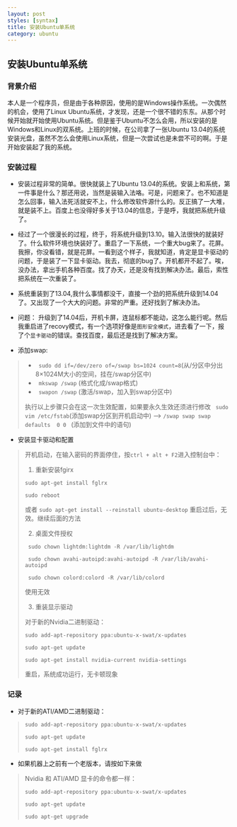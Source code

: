 ```yaml
---
layout: post
styles: [syntax]
title: 安装Ubuntu单系统
category: ubuntu
---
```


## 安装Ubuntu单系统

### 背景介绍

本人是一个程序员，但是由于各种原因，使用的是Windows操作系统。一次偶然的机会，使用了Linux Ubuntu系统，才发现，还是一个很不错的东东。从那个时候开始就开始使用Ubuntu系统。但是鉴于Ubuntu不怎么会用，所以安装的是Windows和Linux的双系统。上班的时候，在公司拿了一张Ubuntu 13.04的系统安装光盘，虽然不怎么会使用Linux系统，但是一次尝试也是未尝不可的啊。于是开始安装起了我的系统。

### 安装过程

+ 安装过程非常的简单。很快就装上了Ubuntu 13.04的系统。安装上和系统，第一件事是什么？那还用说，当然是装输入法咯。可是，问题来了。也不知道是怎么回事，输入法死活就安不上，什么修改软件源什么的。反正搞了一大堆，就是装不上。百度上也没得好多关于13.04的信息，于是呼，我就把系统升级了。

+ 经过了一个很漫长的过程，终于，将系统升级到13.10。输入法很快的就装好了。什么软件环境也快装好了。重启了一下系统，一个重大bug来了。花屏。我擦，你没看错，就是花屏。一看到这个样子，我就知道，肯定是显卡驱动的问题，于是装了一下显卡驱动。我去，彻底的bug了。开机都开不起了。唉，没办法，拿出手机各种百度。找了办天，还是没有找到解决办法。最后，索性把系统在一次重装了。

+ 系统重装到了13.04,我什么事情都没干，直接一个劲的把系统升级到14.04了。又出现了一个大大的问题。非常的严重。还好找到了解决办法。
 + 问题： 升级到了14.04后，开机卡屏，连鼠标都不能动，这怎么能行呢。然后我重启进了recovy模式，有一个选项好像是`图形安全模式`，进去看了一下，报了个`显卡驱动`的错误。查找百度，最后还是找到了解决方案。
 + 添加swap:

 > + ` sudo dd if=/dev/zero of=/swap bs=1024 count=8`(从/分区中分出8×1024M大小的空间，挂在/swap分区中)
 > + ` mkswap /swap` (格式化成/swap格式)
 > + ` swapon /swap` (激活/swap，加入到swap分区中)
 >
 > 执行以上步骤只会在这一次生效配置，如果要永久生效还须进行修改
 > ` sudo vim /etc/fstab`(添加swap分区到开机启动中)
 > --> `/swap swap swap defaults  0 0 ` (添加到文件中的语句)

 + 安装显卡驱动和配置

 > 开机启动，在输入密码的界面停住，按`ctrl + alt + F2`进入控制台中：
 > 1. 重新安装fgirx
 >
 > `sudo apt-get install fglrx`
 >
 > `sudo reboot`
 >
 > 或者 `sudo apt-get install --reinstall ubuntu-desktop`
 > 重启过后，无效。继续后面的方法
 >
 > 2. 桌面文件授权
 >
 > ` sudo chown lightdm:lightdm -R /var/lib/lightdm`
 >
 > ` sudo chown avahi-autoipd:avahi-autoipd -R /var/lib/avahi-autoipd`
 >
 > ` sudo chown colord:colord -R /var/lib/colord`
 >
 > 使用无效
 >
 > 3. 重装显示驱动
 >
 > 对于新的Nvidia二进制驱动：
 >
 > `sudo add-apt-repository ppa:ubuntu-x-swat/x-updates`
 >
 > `sudo apt-get update `
 >
 > `sudo apt-get install nvidia-current nvidia-settings`
 >
 > 重启，系统成功运行，无卡顿现象

### 记录
+ 对于新的ATI/AMD二进制驱动：
 > `sudo add-apt-repository ppa:ubuntu-x-swat/x-updates`
 >
 > `sudo apt-get update `
 >
 > `sudo apt-get install fglrx`
 >

+ 如果机器上之前有一个老版本，请按如下来做
 > Nvidia 和 ATI/AMD 显卡的命令都一样：
 >
 > `sudo add-apt-repository ppa:ubuntu-x-swat/x-updates`
 >
 > `sudo apt-get update `
 >
 > `sudo apt-get upgrade`
